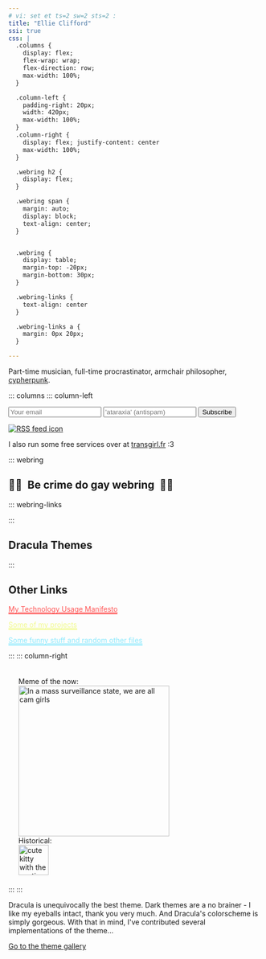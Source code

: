 ```yaml
---
# vi: set et ts=2 sw=2 sts=2 :
title: "Ellie Clifford"
ssi: true
css: |
  .columns {
    display: flex;
    flex-wrap: wrap;
    flex-direction: row;
    max-width: 100%;
  }

  .column-left {
    padding-right: 20px;
    width: 420px;
    max-width: 100%;
  }
  .column-right {
    display: flex; justify-content: center
    max-width: 100%;
  }

  .webring h2 {
    display: flex;
  }

  .webring span {
    margin: auto;
    display: block;
    text-align: center;
  }


  .webring {
    display: table;
    margin-top: -20px;
    margin-bottom: 30px;
  }

  .webring-links {
    text-align: center
  }

  .webring-links a {
    margin: 0px 20px;
  }

---
```


Part-time musician, full-time procrastinator, armchair philosopher, [cypherpunk](/documents/cypherpunks-manifesto.html).

::: columns
::: column-left

<div class="blog-updates-small">
 <form method="post" action="/cgi-bin/subscribe.py" class="form">
  <input type="email" name="email" placeholder="Your email"/>
  <input type="text"  name="antispam" placeholder="'ataraxia' (antispam)"/>
  <input type="submit" value="Subscribe"/>
 </form>
 <a class="nounderline" href="/blog/rss.xml">
  <img class="rss" src="/_icons/rss.svg" alt="RSS feed icon"/>
 </a>
</div>

I also run some free services over at [transgirl.fr](https://transgirl.fr) :3

::: webring

## <span>🏳️‍🌈</span><span style="margin: 0 0.5em">Be crime do gay webring</span><span>🏳️‍⚧️</span>

::: webring-links
<!--#include virtual="/cgi-bin/webrings/be_crime_do_gay.py?left=%E2%86%90%20Go%20left&right=Go%20right%20%E2%86%92%0A" -->
:::

## Dracula Themes
:::


## Other Links

<p><a style="color: #ff5555; border-bottom: 2px solid #ff5555" href="/documents/technology-usage-manifesto.html">My Technology Usage Manifesto</a></p>
<p><a style="color: #f1fa8c; border-bottom: 2px solid #f1fa8c" href="/projects/">Some of my projects</a></p>
<p><a style="color: #8be9fd; border-bottom: 2px solid #8be9fd" href="https://files.clifford.lol/">Some funny stuff and random other files</a></p>

:::
::: column-right
<figure style="margin: auto; padding: 20px;">
  <figcaption aria-hidden="true">Meme of the now:</figcaption>
  <a class="nounderline" href="/memes/01_cam_girls.jpg">
    <img style="width: 300px; max-width: 100%;"
         alt="In a mass surveillance state, we are all cam girls"
         src="/memes/01_cam_girls.jpg">
  </a>
  <figcaption aria-hidden="true">Historical:</figcaption>
  <div style="display: flex;">
  <a class="nounderline" style="max-width: 20%;" href="/memes/00_him.jpg">
    <img style="width: 60px;"
         alt="cute kitty with the caption 'put him on your site immediately'"
         title="Do it or die trying"
         src="/memes/thumbs/00_him.jpg">
  </a>
  </div>
</figure>
:::
:::

Dracula is unequivocally the best theme. Dark themes are a no brainer -
I like my eyeballs intact, thank you very much. And Dracula's
colorscheme is simply gorgeous. With that in mind, I've contributed
several implementations of the theme...

[Go to the theme gallery](/dracula/)
